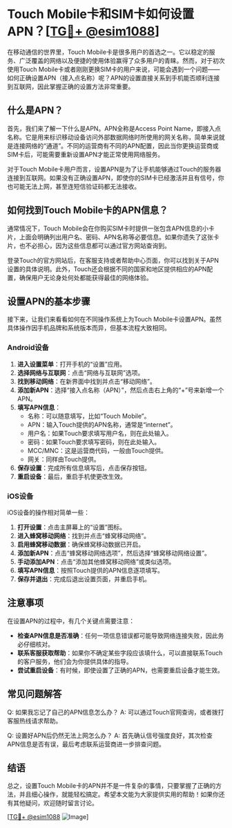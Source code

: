 # Touch Mobile卡和SIM卡如何设置APN？[[TG💪+ @esim1088](https://t.me/s/esim1088)]

在移动通信的世界里，Touch Mobile卡是很多用户的首选之一。它以稳定的服务、广泛覆盖的网络以及便捷的使用体验赢得了众多用户的青睐。然而，对于初次使用Touch Mobile卡或者刚刚更换SIM卡的用户来说，可能会遇到一个问题——如何正确设置APN（接入点名称）呢？APN的设置直接关系到手机能否顺利连接到互联网，因此掌握正确的设置方法非常重要。

## 什么是APN？

首先，我们来了解一下什么是APN。APN全称是Access Point Name，即接入点名称。它是用来标识移动设备访问外部数据网络时所使用的网关名称，简单来说就是连接网络的“通道”。不同的运营商有不同的APN配置，因此当你更换运营商或SIM卡后，可能需要重新设置APN才能正常使用网络服务。

对于Touch Mobile卡用户而言，设置APN是为了让手机能够通过Touch的服务器连接到互联网。如果没有正确设置APN，即使你的SIM卡已经激活并且有信号，你也可能无法上网，甚至连短信验证码都无法接收。

## 如何找到Touch Mobile卡的APN信息？

通常情况下，Touch Mobile会在你购买SIM卡时提供一张包含APN信息的小卡片，上面会明确列出用户名、密码、APN名称等必要信息。如果你遗失了这张卡片，也不必担心，因为这些信息都可以通过官方网站查询到。

登录Touch的官方网站后，在客服支持或者帮助中心页面，你可以找到关于APN设置的具体说明。此外，Touch还会根据不同的国家和地区提供相应的APN配置，确保用户无论身处何处都能获得最佳的网络体验。

## 设置APN的基本步骤

接下来，让我们来看看如何在不同操作系统上为Touch Mobile卡设置APN。虽然具体操作因手机品牌和系统版本而异，但基本流程大致相同。

### Android设备

1. **进入设置菜单**：打开手机的“设置”应用。
2. **选择网络与互联网**：点击“网络与互联网”选项。
3. **找到移动网络**：在新界面中找到并点击“移动网络”。
4. **添加新APN**：选择“接入点名称（APN）”，然后点击右上角的“+”号来新增一个APN。
5. **填写APN信息**：
   - 名称：可以随意填写，比如“Touch Mobile”。
   - APN：输入Touch提供的APN名称，通常是“internet”。
   - 用户名：如果Touch要求填写用户名，则在此处输入。
   - 密码：如果Touch要求填写密码，则在此处输入。
   - MCC/MNC：这是运营商代码，一般由Touch提供。
   - 网关：同样由Touch提供。
6. **保存设置**：完成所有信息填写后，点击保存按钮。
7. **重启设备**：最后，重启手机使更改生效。

### iOS设备

iOS设备的操作相对简单一些：

1. **打开设置**：点击主屏幕上的“设置”图标。
2. **进入蜂窝移动网络**：找到并点击“蜂窝移动网络”。
3. **启用蜂窝移动数据**：确保蜂窝移动数据已开启。
4. **添加新APN**：点击“蜂窝移动网络选项”，然后选择“蜂窝移动网络设置”。
5. **手动添加APN**：点击“添加其他蜂窝移动网络”或类似选项。
6. **填写APN信息**：按照Touch提供的APN信息逐项填写。
7. **保存并退出**：完成后退出设置页面，并重启手机。

## 注意事项

在设置APN的过程中，有几个关键点需要注意：

- **检查APN信息是否准确**：任何一项信息错误都可能导致网络连接失败，因此务必仔细核对。
- **联系客服获取帮助**：如果你不确定某些字段应该填什么，可以直接联系Touch的客户服务，他们会为你提供具体的指导。
- **尝试重启设备**：有时候，即使设置了正确的APN，也需要重启设备才能生效。

## 常见问题解答

Q: 如果我忘记了自己的APN信息怎么办？
A: 可以通过Touch官网查询，或者拨打客服热线请求帮助。

Q: 设置好APN后仍然无法上网怎么办？
A: 首先确认信号强度良好，其次检查APN信息是否有误，最后考虑联系运营商进一步排查问题。

## 结语

总之，设置Touch Mobile卡的APN并不是一件复杂的事情，只要掌握了正确的方法，并且细心操作，就能轻松搞定。希望本文能为大家提供实用的帮助！如果你还有其他疑问，欢迎随时留言讨论。

[[TG💪+ @esim1088](https://t.me/s/esim1088) ![Image](https://i.postimg.cc/4NQfJmqS/Snipaste-2025-05-13-00-14-12.png)]